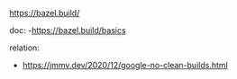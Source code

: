 https://bazel.build/

doc:
-https://bazel.build/basics

relation:
- https://jmmv.dev/2020/12/google-no-clean-builds.html
